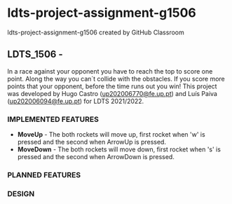 # ldts-project-assignment-g1506
ldts-project-assignment-g1506 created by GitHub Classroom
## LDTS_1506 - <SPACE RACE>

In a race against your opponent you have to reach the top to score one point. Along the way you can´t collide with the obstacles.
If you score more points that your opponent, before the time runs out you win!
This project was developed by Hugo Castro (up202006770@fe.up.pt) and Luís Paiva (up202006094@fe.up.pt) for LDTS 2021/2022.

### IMPLEMENTED FEATURES

- **MoveUp** - The both rockets will move up, first rocket when 'w' is pressed and the second when ArrowUp is pressed.
- **MoveDown** - The both rockets will move down, first rocket when 's' is pressed and the second when ArrowDown is pressed.

### PLANNED FEATURES

>

### DESIGN

>
